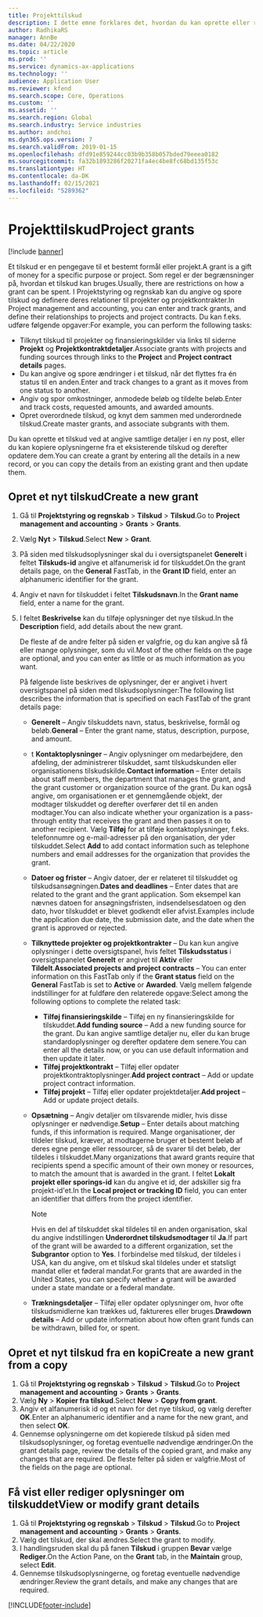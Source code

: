 ```yaml
---
title: Projekttilskud
description: I dette emne forklares det, hvordan du kan oprette eller redigere et tilskud.
author: RadhikaRS
manager: AnnBe
ms.date: 04/22/2020
ms.topic: article
ms.prod: ''
ms.service: dynamics-ax-applications
ms.technology: ''
audience: Application User
ms.reviewer: kfend
ms.search.scope: Core, Operations
ms.custom: ''
ms.assetid: ''
ms.search.region: Global
ms.search.industry: Service industries
ms.author: andchoi
ms.dyn365.ops.version: 7
ms.search.validFrom: 2019-01-15
ms.openlocfilehash: dfd91e859244cc03b9b358b057bded79eeea0182
ms.sourcegitcommit: fa32b1893286f20271fa4ec4be8fc68bd135f53c
ms.translationtype: HT
ms.contentlocale: da-DK
ms.lasthandoff: 02/15/2021
ms.locfileid: "5289362"
---
```

# <a name="project-grants"></a><span data-ttu-id="ab661-103">Projekttilskud</span><span class="sxs-lookup"><span data-stu-id="ab661-103">Project grants</span></span>

[!include [banner](../includes/banner.md)]

<span data-ttu-id="ab661-104">Et tilskud er en pengegave til et bestemt formål eller projekt.</span><span class="sxs-lookup"><span data-stu-id="ab661-104">A grant is a gift of money for a specific purpose or project.</span></span> <span data-ttu-id="ab661-105">Som regel er der begrænsninger på, hvordan et tilskud kan bruges.</span><span class="sxs-lookup"><span data-stu-id="ab661-105">Usually, there are restrictions on how a grant can be spent.</span></span> <span data-ttu-id="ab661-106">I Projektstyring og regnskab kan du angive og spore tilskud og definere deres relationer til projekter og projektkontrakter.</span><span class="sxs-lookup"><span data-stu-id="ab661-106">In Project management and accounting, you can enter and track grants, and define their relationships to projects and project contracts.</span></span> <span data-ttu-id="ab661-107">Du kan f.eks. udføre følgende opgaver:</span><span class="sxs-lookup"><span data-stu-id="ab661-107">For example, you can perform the following tasks:</span></span>

- <span data-ttu-id="ab661-108">Tilknyt tilskud til projekter og finansieringskilder via links til siderne **Projekt** og **Projektkontraktdetaljer**.</span><span class="sxs-lookup"><span data-stu-id="ab661-108">Associate grants with projects and funding sources through links to the **Project** and **Project contract details** pages.</span></span>
- <span data-ttu-id="ab661-109">Du kan angive og spore ændringer i et tilskud, når det flyttes fra én status til en anden.</span><span class="sxs-lookup"><span data-stu-id="ab661-109">Enter and track changes to a grant as it moves from one status to another.</span></span>
- <span data-ttu-id="ab661-110">Angiv og spor omkostninger, anmodede beløb og tildelte beløb.</span><span class="sxs-lookup"><span data-stu-id="ab661-110">Enter and track costs, requested amounts, and awarded amounts.</span></span>
- <span data-ttu-id="ab661-111">Opret overordnede tilskud, og knyt dem sammen med underordnede tilskud.</span><span class="sxs-lookup"><span data-stu-id="ab661-111">Create master grants, and associate subgrants with them.</span></span>

<span data-ttu-id="ab661-112">Du kan oprette et tilskud ved at angive samtlige detaljer i en ny post, eller du kan kopiere oplysningerne fra et eksisterende tilskud og derefter opdatere dem.</span><span class="sxs-lookup"><span data-stu-id="ab661-112">You can create a grant by entering all the details in a new record, or you can copy the details from an existing grant and then update them.</span></span>

## <a name="create-a-new-grant"></a><span data-ttu-id="ab661-113">Opret et nyt tilskud</span><span class="sxs-lookup"><span data-stu-id="ab661-113">Create a new grant</span></span>

1. <span data-ttu-id="ab661-114">Gå til **Projektstyring og regnskab** \> **Tilskud** \> **Tilskud**.</span><span class="sxs-lookup"><span data-stu-id="ab661-114">Go to **Project management and accounting** \> **Grants** \> **Grants**.</span></span>
2. <span data-ttu-id="ab661-115">Vælg **Nyt** \> **Tilskud**.</span><span class="sxs-lookup"><span data-stu-id="ab661-115">Select **New** \> **Grant**.</span></span>
3. <span data-ttu-id="ab661-116">På siden med tilskudsoplysninger skal du i oversigtspanelet **Generelt** i feltet **Tilskuds-id** angive et alfanumerisk id for tilskuddet.</span><span class="sxs-lookup"><span data-stu-id="ab661-116">On the grant details page, on the **General** FastTab, in the **Grant ID** field, enter an alphanumeric identifier for the grant.</span></span>
4. <span data-ttu-id="ab661-117">Angiv et navn for tilskuddet i feltet **Tilskudsnavn**.</span><span class="sxs-lookup"><span data-stu-id="ab661-117">In the **Grant name** field, enter a name for the grant.</span></span>
5. <span data-ttu-id="ab661-118">I feltet **Beskrivelse** kan du tilføje oplysninger det nye tilskud.</span><span class="sxs-lookup"><span data-stu-id="ab661-118">In the **Description** field, add details about the new grant.</span></span>

    <span data-ttu-id="ab661-119">De fleste af de andre felter på siden er valgfrie, og du kan angive så få eller mange oplysninger, som du vil.</span><span class="sxs-lookup"><span data-stu-id="ab661-119">Most of the other fields on the page are optional, and you can enter as little or as much information as you want.</span></span>

    <span data-ttu-id="ab661-120">På følgende liste beskrives de oplysninger, der er angivet i hvert oversigtspanel på siden med tilskudsoplysninger:</span><span class="sxs-lookup"><span data-stu-id="ab661-120">The following list describes the information that is specified on each FastTab of the grant details page:</span></span>

    - <span data-ttu-id="ab661-121">**Generelt** – Angiv tilskuddets navn, status, beskrivelse, formål og beløb.</span><span class="sxs-lookup"><span data-stu-id="ab661-121">**General** – Enter the grant name, status, description, purpose, and amount.</span></span>
    - <span data-ttu-id="ab661-122">t **Kontaktoplysninger** – Angiv oplysninger om medarbejdere, den afdeling, der administrerer tilskuddet, samt tilskudskunden eller organisationens tilskudskilde.</span><span class="sxs-lookup"><span data-stu-id="ab661-122">**Contact information** – Enter details about staff members, the department that manages the grant, and the grant customer or organization source of the grant.</span></span> <span data-ttu-id="ab661-123">Du kan også angive, om organisationen er et gennemgående objekt, der modtager tilskuddet og derefter overfører det til en anden modtager.</span><span class="sxs-lookup"><span data-stu-id="ab661-123">You can also indicate whether your organization is a pass-through entity that receives the grant and then passes it on to another recipient.</span></span> <span data-ttu-id="ab661-124">Vælg **Tilføj** for at tilføje kontaktoplysninger, f.eks. telefonnumre og e-mail-adresser på den organisation, der yder tilskuddet.</span><span class="sxs-lookup"><span data-stu-id="ab661-124">Select **Add** to add contact information such as telephone numbers and email addresses for the organization that provides the grant.</span></span>
    - <span data-ttu-id="ab661-125">**Datoer og frister** – Angiv datoer, der er relateret til tilskuddet og tilskudsansøgningen.</span><span class="sxs-lookup"><span data-stu-id="ab661-125">**Dates and deadlines** – Enter dates that are related to the grant and the grant application.</span></span> <span data-ttu-id="ab661-126">Som eksempel kan nævnes datoen for ansøgningsfristen, indsendelsesdatoen og den dato, hvor tilskuddet er blevet godkendt eller afvist.</span><span class="sxs-lookup"><span data-stu-id="ab661-126">Examples include the application due date, the submission date, and the date when the grant is approved or rejected.</span></span>
    - <span data-ttu-id="ab661-127">**Tilknyttede projekter og projektkontrakter** – Du kan kun angive oplysninger i dette oversigtspanel, hvis feltet **Tilskudsstatus** i oversigtspanelet **Generelt** er angivet til **Aktiv** eller **Tildelt**.</span><span class="sxs-lookup"><span data-stu-id="ab661-127">**Associated projects and project contracts** – You can enter information on this FastTab only if the **Grant status** field on the **General** FastTab is set to **Active** or **Awarded**.</span></span> <span data-ttu-id="ab661-128">Vælg mellem følgende indstillinger for at fuldføre den relaterede opgave:</span><span class="sxs-lookup"><span data-stu-id="ab661-128">Select among the following options to complete the related task:</span></span>

        - <span data-ttu-id="ab661-129">**Tilføj finansieringskilde** – Tilføj en ny finansieringskilde for tilskuddet.</span><span class="sxs-lookup"><span data-stu-id="ab661-129">**Add funding source** – Add a new funding source for the grant.</span></span> <span data-ttu-id="ab661-130">Du kan angive samtlige detaljer nu, eller du kan bruge standardoplysninger og derefter opdatere dem senere.</span><span class="sxs-lookup"><span data-stu-id="ab661-130">You can enter all the details now, or you can use default information and then update it later.</span></span>
        - <span data-ttu-id="ab661-131">**Tilføj projektkontrakt** – Tilføj eller opdater projektkontraktoplysninger.</span><span class="sxs-lookup"><span data-stu-id="ab661-131">**Add project contract** – Add or update project contract information.</span></span>
        - <span data-ttu-id="ab661-132">**Tilføj projekt** – Tilføj eller opdater projektdetaljer.</span><span class="sxs-lookup"><span data-stu-id="ab661-132">**Add project** – Add or update project details.</span></span>

    - <span data-ttu-id="ab661-133">**Opsætning** – Angiv detaljer om tilsvarende midler, hvis disse oplysninger er nødvendige.</span><span class="sxs-lookup"><span data-stu-id="ab661-133">**Setup** – Enter details about matching funds, if this information is required.</span></span> <span data-ttu-id="ab661-134">Mange organisationer, der tildeler tilskud, kræver, at modtagerne bruger et bestemt beløb af deres egne penge eller ressourcer, så de svarer til det beløb, der tildeles i tilskuddet.</span><span class="sxs-lookup"><span data-stu-id="ab661-134">Many organizations that award grants require that recipients spend a specific amount of their own money or resources, to match the amount that is awarded in the grant.</span></span> <span data-ttu-id="ab661-135">I feltet **Lokalt projekt eller sporings-id** kan du angive et id, der adskiller sig fra projekt-id'et.</span><span class="sxs-lookup"><span data-stu-id="ab661-135">In the **Local project or tracking ID** field, you can enter an identifier that differs from the project identifier.</span></span>

        > [!NOTE]
        > <span data-ttu-id="ab661-136">Hvis en del af tilskuddet skal tildeles til en anden organisation, skal du angive indstillingen **Underordnet tilskudsmodtager** til **Ja**.</span><span class="sxs-lookup"><span data-stu-id="ab661-136">If part of the grant will be awarded to a different organization, set the **Subgrantor** option to **Yes**.</span></span> <span data-ttu-id="ab661-137">I forbindelse med tilskud, der tildeles i USA, kan du angive, om et tilskud skal tildeles under et statsligt mandat eller et føderal mandat.</span><span class="sxs-lookup"><span data-stu-id="ab661-137">For grants that are awarded in the United States, you can specify whether a grant will be awarded under a state mandate or a federal mandate.</span></span>

    - <span data-ttu-id="ab661-138">**Trækningsdetaljer** – Tilføj eller opdater oplysninger om, hvor ofte tilskudsmidlerne kan trækkes ud, faktureres eller bruges.</span><span class="sxs-lookup"><span data-stu-id="ab661-138">**Drawdown details** – Add or update information about how often grant funds can be withdrawn, billed for, or spent.</span></span>

## <a name="create-a-new-grant-from-a-copy"></a><span data-ttu-id="ab661-139">Opret et nyt tilskud fra en kopi</span><span class="sxs-lookup"><span data-stu-id="ab661-139">Create a new grant from a copy</span></span>

1. <span data-ttu-id="ab661-140">Gå til **Projektstyring og regnskab** \> **Tilskud** \> **Tilskud**.</span><span class="sxs-lookup"><span data-stu-id="ab661-140">Go to **Project management and accounting** \> **Grants** \> **Grants**.</span></span>
2. <span data-ttu-id="ab661-141">Vælg **Ny** \> **Kopier fra tilskud**.</span><span class="sxs-lookup"><span data-stu-id="ab661-141">Select **New** \> **Copy from grant**.</span></span>
3. <span data-ttu-id="ab661-142">Angiv et alfanumerisk id og et navn for det nye tilskud, og vælg derefter **OK**.</span><span class="sxs-lookup"><span data-stu-id="ab661-142">Enter an alphanumeric identifier and a name for the new grant, and then select **OK**.</span></span>
4. <span data-ttu-id="ab661-143">Gennemse oplysningerne om det kopierede tilskud på siden med tilskudsoplysninger, og foretag eventuelle nødvendige ændringer.</span><span class="sxs-lookup"><span data-stu-id="ab661-143">On the grant details page, review the details of the copied grant, and make any changes that are required.</span></span> <span data-ttu-id="ab661-144">De fleste felter på siden er valgfrie.</span><span class="sxs-lookup"><span data-stu-id="ab661-144">Most of the fields on the page are optional.</span></span>

## <a name="view-or-modify-grant-details"></a><span data-ttu-id="ab661-145">Få vist eller rediger oplysninger om tilskuddet</span><span class="sxs-lookup"><span data-stu-id="ab661-145">View or modify grant details</span></span>

1. <span data-ttu-id="ab661-146">Gå til **Projektstyring og regnskab** \> **Tilskud** \> **Tilskud**.</span><span class="sxs-lookup"><span data-stu-id="ab661-146">Go to **Project management and accounting** \> **Grants** \> **Grants**.</span></span>
2. <span data-ttu-id="ab661-147">Vælg det tilskud, der skal ændres.</span><span class="sxs-lookup"><span data-stu-id="ab661-147">Select the grant to modify.</span></span>
3. <span data-ttu-id="ab661-148">I handlingsruden skal du på fanen **Tilskud** i gruppen **Bevar** vælge **Rediger**.</span><span class="sxs-lookup"><span data-stu-id="ab661-148">On the Action Pane, on the **Grant** tab, in the **Maintain** group, select **Edit**.</span></span>
4. <span data-ttu-id="ab661-149">Gennemse tilskudsoplysningerne, og foretag eventuelle nødvendige ændringer.</span><span class="sxs-lookup"><span data-stu-id="ab661-149">Review the grant details, and make any changes that are required.</span></span>


[!INCLUDE[footer-include](../includes/footer-banner.md)]